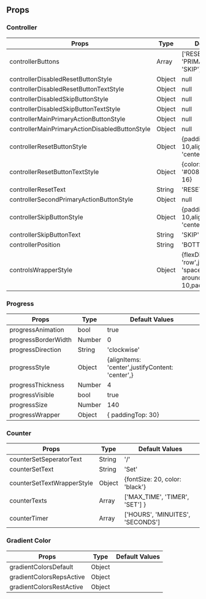 

## Props

### Controller

| Props | Type | Default Values |
| ------------- | ------------- |----|
| controllerButtons                             |  Array | ['RESET', 'PRIMARY_ACTION', 'SKIP'] |
| controllerDisabledResetButtonStyle            | Object | null |
|controllerDisabledResetButtonTextStyle         | Object | null |
|controllerDisabledSkipButtonStyle              | Object | null |
|controllerDisabledSkipButtonTextStyle          | Object | null |
|controllerMainPrimaryActionButtonStyle         | Object | null |
|controllerMainPrimaryActionDisabledButtonStyle | Object | null |
|controllerResetButtonStyle                     | Object | {paddingTop: 10,alignItems: 'center',flex: 1}| 
|controllerResetButtonTextStyle                 | Object | {color: '#0086C6',fontSize: 16}|
|controllerResetText                            | String | 'RESET'|
|controllerSecondPrimaryActionButtonStyle       | Object | null |
|controllerSkipButtonStyle                      | Object | {paddingTop: 10,alignItems: 'center',flex: 1,}|
|controllerSkipButtonText                       | String | 'SKIP'|
|controllerPosition                             | String | 'BOTTOM'|
|controlsWrapperStyle                           | Object | {flexDirection: 'row',justifyContent: 'space-around',paddingBottom: 10,paddingTop: 10,}|

### Progress

| Props | Type | Default Values |
|------------|---------------|----------------|
| progressAnimation       | bool   | true                                             |
| progressBorderWidth     | Number | 0                                                |
| progressDirection       | String | 'clockwise'                                      |
| progressStyle           | Object | {alignItems: 'center',justifyContent: 'center',} |
| progressThickness       | Number | 4                                                |
| progressVisible         | bool   | true                                             |
| progressSize            | Number | 140                                              |
| progressWrapper         | Object | { paddingTop: 30}                                |

### Counter

| Props | Type | Default Values |
|------------|---------------|----------------|
| counterSetSeperatorText | String | '/' |
| counterSetText          | String | 'Set' |
| counterSetTextWrapperStyle | Object | {fontSize: 20, color: 'black'} |
| counterTexts | Array | ['MAX_TIME', 'TIMER', 'SET'] } |
| counterTimer | Array | ['HOURS', 'MINUITES', 'SECONDS'] |


### Gradient Color
| Props | Type | Default Values |
|------------|---------------|----------------|
| gradientColorsDefault | Object ||
| gradientColorsRepsActive | Object ||
| gradientColorsRestActive | Object ||
